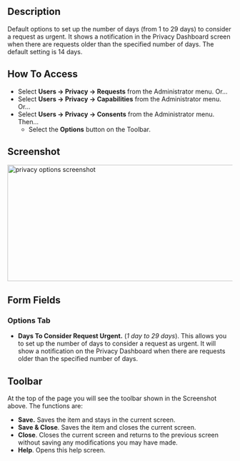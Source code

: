 <!-- Filename: Help4.x:Privacy:_Options / Display title: Privacy: Options -->

## Description

Default options to set up the number of days (from 1 to 29 days) to
consider a request as urgent. It shows a notification in the Privacy
Dashboard screen when there are requests older than the specified number
of days. The default setting is 14 days.

## How To Access

- Select **Users → Privacy → Requests** from the Administrator
  menu. Or...
- Select **Users → Privacy → Capabilities** from the
  Administrator menu. Or...
- Select **Users → Privacy → Consents** from the Administrator
  menu. Then...
  - Select the **Options** button on the Toolbar.

## Screenshot

<img
src="https://docs.joomla.org/images/7/7c/Help-4.x-component-privacy-options-en.png"
decoding="async" data-file-width="800" data-file-height="261"
width="800" height="261"
alt="privacy options screenshot" />

## Form Fields

### Options Tab

- **Days To Consider Request Urgent.** (*1 day to 29 days*). This allows
  you to set up the number of days to consider a request as urgent. It
  will show a notification on the Privacy Dashboard when there are
  requests older than the specified number of days.

## Toolbar

At the top of the page you will see the toolbar shown in the Screenshot
above. The functions are:

- **Save.** Saves the item and stays in the current screen.
- **Save & Close**. Saves the item and closes the current screen.
- **Close**. Closes the current screen and returns to the previous
  screen without saving any modifications you may have made.
- **Help**. Opens this help screen.

